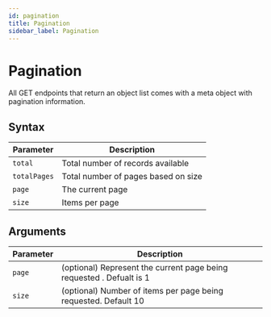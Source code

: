 ```yaml
---
id: pagination
title: Pagination
sidebar_label: Pagination
---
```


# Pagination

All GET endpoints that return an object list comes with a meta object with pagination information.


## Syntax

| Parameter | Description |
|-----------|-------------|
| `total` | Total number of records available|
| `totalPages` | Total number of pages based on size |
| `page` | The current page|
| `size` | Items per page |




## Arguments

| Parameter | Description |
|-----------|-------------|
| `page` | (optional) Represent the current page being requested . Defualt is 1|
| `size` | (optional) Number of items per page being requested. Default 10 |


